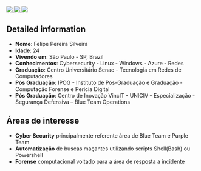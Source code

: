 <div>
    <a target='_blank' href="https://www.instagram.com/felipepsilveira/">
        <img src="https://img.shields.io/badge/Instagram-E4405F?style=for-the-badge&logo=instagram&logoColor=white">
    </a>
    <a target='_blank' href="https://www.linkedin.com/in/felipe-silveira/">
        <img src="https://img.shields.io/badge/LinkedIn-0077B5?style=for-the-badge&logo=linkedin&logoColor=white">
    </a>
    <a target='_blank' href="https://cadeolog.com.br">
        <img src="https://img.shields.io/badge/site-0A0A0A?style=for-the-badge&logo=dev.to&logoColor=white"">
    </a>
</div>

## Detailed information

* **Nome**: Felipe Pereira Silveira
* **Idade**: 24
* **Vivendo em**: São Paulo - SP, Brazil
* **Conhecimentos**: Cybersecurity - Linux - Windows - Azure - Redes
* **Graduação**: Centro Universitário Senac - Tecnologia em Redes de Computadores
* **Pós Graduação**: IPOG - Instituto de Pós-Graduação e Graduação - Computação Forense e Pericia Digital
* **Pós Graduação**: Centro de Inovação VincIT - UNICIV - Especialização - Segurança Defensiva – Blue Team Operations

## Áreas de interesse
                                                                                                            
* **Cyber Security** principalmente referente área de Blue Team e Purple Team
* **Automatização** de buscas maçantes utilizando scripts Shell(Bash) ou Powershell
* **Forense** computacional voltado para a área de resposta a incidente                              
                                                                               



